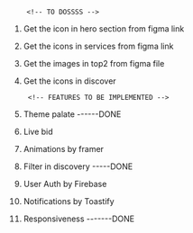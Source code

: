         <!-- TO DOSSSS -->

1. Get the icon in hero section from figma link
2. Get the icons in services from figma link
3. Get the images in top2 from figma file 
4. Get the icons in discover

        <!-- FEATURES TO BE IMPLEMENTED -->

1. Theme palate  ------DONE
2. Live bid 
3. Animations by framer
4. Filter in discovery -----DONE
5. User Auth by Firebase
6. Notifications by Toastify
7. Responsiveness  -------DONE